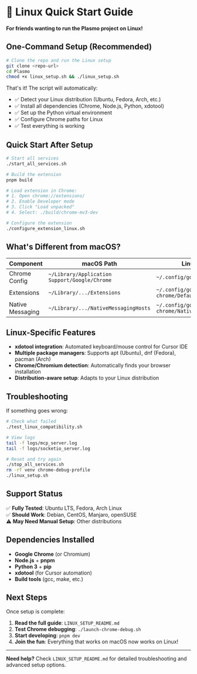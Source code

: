 # 🐧 Linux Quick Start Guide

**For friends wanting to run the Plasmo project on Linux!**

## One-Command Setup (Recommended)

```bash
# Clone the repo and run the Linux setup
git clone <repo-url>
cd Plasmo
chmod +x linux_setup.sh && ./linux_setup.sh
```

That's it! The script will automatically:
- ✅ Detect your Linux distribution (Ubuntu, Fedora, Arch, etc.)
- ✅ Install all dependencies (Chrome, Node.js, Python, xdotool)
- ✅ Set up the Python virtual environment
- ✅ Configure Chrome paths for Linux
- ✅ Test everything is working

## Quick Start After Setup

```bash
# Start all services
./start_all_services.sh

# Build the extension
pnpm build

# Load extension in Chrome:
# 1. Open chrome://extensions/
# 2. Enable Developer mode
# 3. Click "Load unpacked"
# 4. Select: ./build/chrome-mv3-dev

# Configure the extension
./configure_extension_linux.sh
```

## What's Different from macOS?

| Component | macOS Path | Linux Path |
|-----------|------------|------------|
| Chrome Config | `~/Library/Application Support/Google/Chrome` | `~/.config/google-chrome` |
| Extensions | `~/Library/.../Extensions` | `~/.config/google-chrome/Default/Extensions` |
| Native Messaging | `~/Library/.../NativeMessagingHosts` | `~/.config/google-chrome/NativeMessagingHosts` |

## Linux-Specific Features

- **xdotool integration**: Automated keyboard/mouse control for Cursor IDE
- **Multiple package managers**: Supports apt (Ubuntu), dnf (Fedora), pacman (Arch)
- **Chrome/Chromium detection**: Automatically finds your browser installation
- **Distribution-aware setup**: Adapts to your Linux distribution

## Troubleshooting

If something goes wrong:

```bash
# Check what failed
./test_linux_compatibility.sh

# View logs
tail -f logs/mcp_server.log
tail -f logs/socketio_server.log

# Reset and try again
./stop_all_services.sh
rm -rf venv chrome-debug-profile
./linux_setup.sh
```

## Support Status

✅ **Fully Tested**: Ubuntu LTS, Fedora, Arch Linux  
✅ **Should Work**: Debian, CentOS, Manjaro, openSUSE  
⚠️  **May Need Manual Setup**: Other distributions  

## Dependencies Installed

- **Google Chrome** (or Chromium)
- **Node.js** + **pnpm**
- **Python 3** + **pip**
- **xdotool** (for Cursor automation)
- **Build tools** (gcc, make, etc.)

## Next Steps

Once setup is complete:
1. **Read the full guide**: `LINUX_SETUP_README.md`
2. **Test Chrome debugging**: `./launch-chrome-debug.sh`
3. **Start developing**: `pnpm dev`
4. **Join the fun**: Everything that works on macOS now works on Linux!

---

**Need help?** Check `LINUX_SETUP_README.md` for detailed troubleshooting and advanced setup options. 
